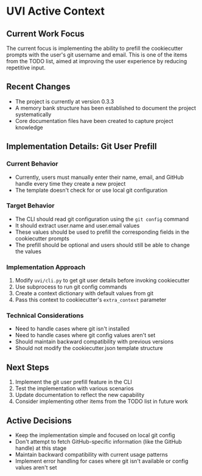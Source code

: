# UVI Active Context

## Current Work Focus

The current focus is implementing the ability to prefill the cookiecutter prompts with the user's git username and email. This is one of the items from the TODO list, aimed at improving the user experience by reducing repetitive input.

## Recent Changes

- The project is currently at version 0.3.3
- A memory bank structure has been established to document the project systematically
- Core documentation files have been created to capture project knowledge

## Implementation Details: Git User Prefill

### Current Behavior

- Currently, users must manually enter their name, email, and GitHub handle every time they create a new project
- The template doesn't check for or use local git configuration

### Target Behavior

- The CLI should read git configuration using the `git config` command
- It should extract user.name and user.email values
- These values should be used to prefill the corresponding fields in the cookiecutter prompts
- The prefill should be optional and users should still be able to change the values

### Implementation Approach

1. Modify `uvi/cli.py` to get git user details before invoking cookiecutter
2. Use subprocess to run git config commands
3. Create a context dictionary with default values from git
4. Pass this context to cookiecutter's `extra_context` parameter

### Technical Considerations

- Need to handle cases where git isn't installed
- Need to handle cases where git config values aren't set
- Should maintain backward compatibility with previous versions
- Should not modify the cookiecutter.json template structure

## Next Steps

1. Implement the git user prefill feature in the CLI
2. Test the implementation with various scenarios
3. Update documentation to reflect the new capability
4. Consider implementing other items from the TODO list in future work

## Active Decisions

- Keep the implementation simple and focused on local git config
- Don't attempt to fetch GitHub-specific information (like the GitHub handle) at this stage
- Maintain backward compatibility with current usage patterns
- Implement error handling for cases where git isn't available or config values aren't set
